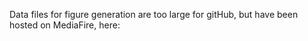 Data files for figure generation are too large for gitHub, but have been hosted on MediaFire, here:

